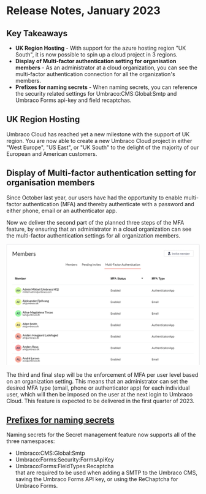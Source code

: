 # Release Notes, January 2023

## Key Takeaways

* **UK Region Hosting** - With support for the azure hosting region "UK South", it is now possible to spin up a cloud project in 3 regions.
* **Display of Multi-factor authentication setting for organisation members** - As an administrator at a cloud organization, you can see the multi-factor authentication connection for all the organization's members.
* **Prefixes for naming secrets** - When naming secrets, you can reference the security related settings for Umbraco:CMS:Global:Smtp and Umbraco Forms api-key and field recaptchas.

## UK Region Hosting

Umbraco Cloud has reached yet a new milestone with the support of UK region. You are now able to create a new Umbraco Cloud project in either "West Europe", "US East", or "UK South" to the delight of the majority of our European and American customers.

## Display of Multi-factor authentication setting for organisation members

Since October last year, our users have had the opportunity to enable multi-factor authentication (MFA) and thereby authenticate with a password and either phone, email or an authenticator app.

Now we deliver the second part of the planned three steps of the MFA feature, by ensuring that an administrator in a cloud organization can see the multi-factor authentication settings for all organization members.

![OrgMfaDisplay](images/OrgMfaDisplay.png)

The third and final step will be the enforcement of MFA per user level based on an organization setting. This means that an administrator can set the desired MFA type (email, phone or authenticator app) for each individual user, which will then be imposed on the user at the next login to Umbraco Cloud. This feature is expected to be delivered in the first quarter of 2023.

## [Prefixes for naming secrets](https://docs.umbraco.com/umbraco-cloud/set-up/project-settings/secrets-management)

Naming secrets for the Secret management feature now supports all of the three namespaces:
- Umbraco:CMS:Global:Smtp
- Umbraco:Forms:Security:FormsApiKey
- Umbraco:Forms:FieldTypes:Recaptcha  
that are required to be used when adding a SMTP to the Umbraco CMS, saving the Umbraco Forms API key, or using the ReChaptcha for Umbraco Forms.

